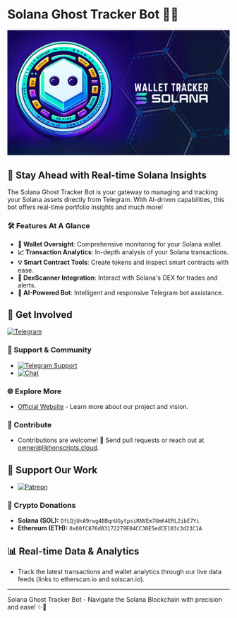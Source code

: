 # Solana Ghost Tracker Bot 👻🌐

![Solana Ghost Tracker Banner](https://raw.githubusercontent.com/LikhonScripts/SolanaGhostTrackerBot/main/IMG_8677.png)

## 🚀 Stay Ahead with Real-time Solana Insights
The Solana Ghost Tracker Bot is your gateway to managing and tracking your Solana assets directly from Telegram. With AI-driven capabilities, this bot offers real-time portfolio insights and much more!

### 🛠️ Features At A Glance
- **🔎 Wallet Oversight**: Comprehensive monitoring for your Solana wallet.
- **📈 Transaction Analytics**: In-depth analysis of your Solana transactions.
- **💡 Smart Contract Tools**: Create tokens and inspect smart contracts with ease.
- **🔁 DexScanner Integration**: Interact with Solana's DEX for trades and alerts.
- **🤖 AI-Powered Bot**: Intelligent and responsive Telegram bot assistance.

## 🌟 Get Involved
[![Telegram](https://img.shields.io/badge/Join_us_on_Telegram-2CA5E0?style=for-the-badge&logo=telegram)](https://t.me/SolanaGhostTrackerBot)

### 🤝 Support & Community
- [![Telegram Support](https://img.shields.io/badge/Support-Telegram-2CA5E0?style=flat-square&logo=telegram)](https://t.me/LikhonScripts)
- [![Chat](https://img.shields.io/badge/Chat_on_Telegram-2CA5E0?style=flat-square&logo=telegram)](https://t.me/ScriptsChats)

### 🌐 Explore More
- [Official Website](https://likhonscripts.cloud) - Learn more about our project and vision.

### 💌 Contribute
- Contributions are welcome! 🌟 Send pull requests or reach out at owner@likhonscripts.cloud.

## 💖 Support Our Work
- [![Patreon](https://img.shields.io/badge/Support_us_on_Patreon-F96854?style=flat-square&logo=patreon)](https://www.patreon.com/LikhonScripts)

### 💸 Crypto Donations
- **Solana (SOL):** `DfLQjUnA9rwg4BBqnUGytpsiRNVEm7UmK4ERL2ibE7Yi`
- **Ethereum (ETH):** `0x00fC876d03172279E04CC30E5edCE103c3d23C1A`

## 📊 Real-time Data & Analytics
- Track the latest transactions and wallet analytics through our live data feeds (links to etherscan.io and solscan.io).

---

Solana Ghost Tracker Bot - Navigate the Solana Blockchain with precision and ease! ✨🚀
